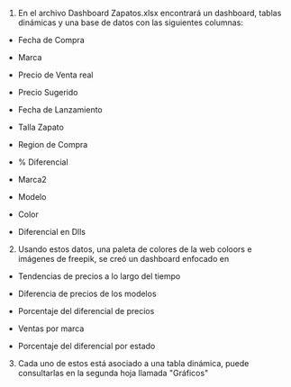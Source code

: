 1. En el archivo Dashboard Zapatos.xlsx encontrará un dashboard, tablas dinámicas y una base de datos con las siguientes columnas:
 
- Fecha de Compra

- Marca

- Precio de Venta real

- Precio Sugerido

- Fecha de Lanzamiento

- Talla Zapato

- Region de Compra

- % Diferencial

- Marca2

- Modelo

- Color

- Diferencial en Dlls

2. Usando estos datos, una paleta de colores de la web coloors e imágenes de freepik, se creó un dashboard enfocado en

- Tendencias de precios a lo largo del tiempo

- Diferencia de precios de los modelos

- Porcentaje del diferencial de precios

- Ventas por marca

- Porcentaje del diferencial por estado

3. Cada uno de estos está asociado a una tabla dinámica, puede consultarlas en la segunda hoja llamada "Gráficos" 
